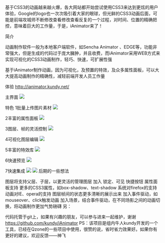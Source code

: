 基于CSS3的动画越来越火爆，各大网站都开始尝试使用CSS3来达到更炫的用户体验，Google的logo也一次次吸引着大家的眼球，但光鲜的CSS3动画后面，可能是前端攻城师不断修改查看修改查看反复的一个过程，对时间、位置的精确把控，意味着巨大的工作量，于是，iAnimator来了！

简介

动画制作软件一般为本地客户端软件，如Sencha Animator 、EDGE等，功能非常强大，但是生成的代码过于庞大臃肿，并且收费，而iAnimator采用WEB方式来实现可视化的CSS3动画制作，轻巧、快速，可扩展性强

基于iAnimator制作动画，因为可视化，及预置的特效，及众多属性面板，可以大大提高动画制作的精确性，减轻前端开发人员工作量

体验
http://ianimator.kundy.net/

主界面
<img src=http://www.qianduan.net/wp-content/uploads/2012/12/1.jpg>

特色
1批量上传图片素材
<img src=http://www.qianduan.net/wp-content/uploads/image/2012/12/025851XuF.jpg>


2丰富的属性面板
<img src=http://www.qianduan.net/wp-content/uploads/image/2012/12/025852MAH.jpg>


3图层、帧的灵活控制
<img src=http://www.qianduan.net/wp-content/uploads/2012/12/4.jpg>

4可视化图层编辑
<img src=http://www.qianduan.net/wp-content/uploads/2012/12/5.jpg>

5丰富的特效库
<img src=http://www.qianduan.net/wp-content/uploads/image/2012/12/025854mmP.jpg>

6快速预览
<img src=http://www.qianduan.net/wp-content/uploads/2012/12/7.jpg>

7快速集成
<img src=http://www.qianduan.net/wp-content/uploads/image/2012/12/0258558qE.jpg>
<img src=http://www.qianduan.net/wp-content/uploads/image/2012/12/025856tIt.jpg>
后期的一些想法

图层将支持父层、子层，以更灵活的管理图层
加入 锁定、可见 快捷按钮
属性面板支持 更多的CSS3属性，如box-shadow、text-shadow
系统对firefox的支持
动画对IE、opera的支持
图层帧间的状态更多清晰的展示出来
加入事件驱动，如mouseover、click触发动画
加入场景，结合事件驱动，在不同场影之间的动画切换，将动画制作更加气势磅礴
另：

代码托管于git上，如果有兴趣的朋友，可以参与进来一起维护，谢谢
https://github.com/kundy/iAnimator
PS：该项目是组内牛人kundy开发的一个工具，已经在Qzone的一些项目中使用，很赞的说，省时省力效果好。如果你有更好的建议，欢迎反馈——神飞
